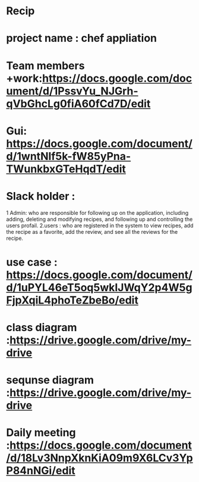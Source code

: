 # Recip
# project name : chef appliation
# Team members +work:https://docs.google.com/document/d/1PssvYu_NJGrh-qVbGhcLg0fiA60fCd7D/edit
# Gui: https://docs.google.com/document/d/1wntNIf5k-fW85yPna-TWunkbxGTeHqdT/edit
# Slack holder :
1 Admin: who are  responsible for following up on the application, including adding, deleting and modifying recipes, and following up and controlling the users profail.
2.users : who are registered in the system to view  recipes, add the recipe as a favorite, add the review, and see all the reviews for the recipe.
# use case : https://docs.google.com/document/d/1uPYL46eT5oq5wkIJWqY2p4W5gFjpXqiL4phoTeZbeBo/edit
# class diagram :https://drive.google.com/drive/my-drive
# sequnse diagram :https://drive.google.com/drive/my-drive
# Daily meeting :https://docs.google.com/document/d/18Lv3NnpXknKiA09m9X6LCv3YpP84nNGi/edit
